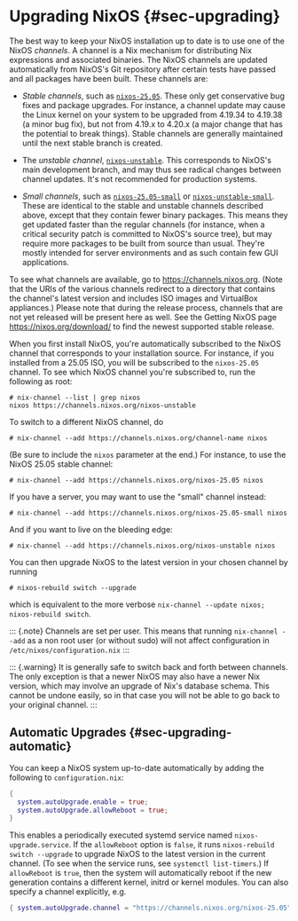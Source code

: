 # Upgrading NixOS {#sec-upgrading}

The best way to keep your NixOS installation up to date is to use one of
the NixOS *channels*. A channel is a Nix mechanism for distributing Nix
expressions and associated binaries. The NixOS channels are updated
automatically from NixOS's Git repository after certain tests have
passed and all packages have been built. These channels are:

-   *Stable channels*, such as [`nixos-25.05`](https://channels.nixos.org/nixos-25.05).
    These only get conservative bug fixes and package upgrades. For
    instance, a channel update may cause the Linux kernel on your system
    to be upgraded from 4.19.34 to 4.19.38 (a minor bug fix), but not
    from 4.19.x to 4.20.x (a major change that has the potential to break things).
    Stable channels are generally maintained until the next stable
    branch is created.

-   The *unstable channel*, [`nixos-unstable`](https://channels.nixos.org/nixos-unstable).
    This corresponds to NixOS's main development branch, and may thus see
    radical changes between channel updates. It's not recommended for
    production systems.

-   *Small channels*, such as [`nixos-25.05-small`](https://channels.nixos.org/nixos-25.05-small)
    or [`nixos-unstable-small`](https://channels.nixos.org/nixos-unstable-small).
    These are identical to the stable and unstable channels described above,
    except that they contain fewer binary packages. This means they get updated
    faster than the regular channels (for instance, when a critical security patch
    is committed to NixOS's source tree), but may require more packages to be
    built from source than usual. They're mostly intended for server environments
    and as such contain few GUI applications.

To see what channels are available, go to <https://channels.nixos.org>.
(Note that the URIs of the various channels redirect to a directory that
contains the channel's latest version and includes ISO images and
VirtualBox appliances.) Please note that during the release process,
channels that are not yet released will be present here as well. See the
Getting NixOS page <https://nixos.org/download/> to find the newest
supported stable release.

When you first install NixOS, you're automatically subscribed to the
NixOS channel that corresponds to your installation source. For
instance, if you installed from a 25.05 ISO, you will be subscribed to
the `nixos-25.05` channel. To see which NixOS channel you're subscribed
to, run the following as root:

```ShellSession
# nix-channel --list | grep nixos
nixos https://channels.nixos.org/nixos-unstable
```

To switch to a different NixOS channel, do

```ShellSession
# nix-channel --add https://channels.nixos.org/channel-name nixos
```

(Be sure to include the `nixos` parameter at the end.) For instance, to
use the NixOS 25.05 stable channel:

```ShellSession
# nix-channel --add https://channels.nixos.org/nixos-25.05 nixos
```

If you have a server, you may want to use the "small" channel instead:

```ShellSession
# nix-channel --add https://channels.nixos.org/nixos-25.05-small nixos
```

And if you want to live on the bleeding edge:

```ShellSession
# nix-channel --add https://channels.nixos.org/nixos-unstable nixos
```

You can then upgrade NixOS to the latest version in your chosen channel
by running

```ShellSession
# nixos-rebuild switch --upgrade
```

which is equivalent to the more verbose `nix-channel --update nixos; nixos-rebuild switch`.

::: {.note}
Channels are set per user. This means that running `nix-channel --add`
as a non root user (or without sudo) will not affect
configuration in `/etc/nixos/configuration.nix`
:::

::: {.warning}
It is generally safe to switch back and forth between channels. The only
exception is that a newer NixOS may also have a newer Nix version, which
may involve an upgrade of Nix's database schema. This cannot be undone
easily, so in that case you will not be able to go back to your original
channel.
:::

## Automatic Upgrades {#sec-upgrading-automatic}

You can keep a NixOS system up-to-date automatically by adding the
following to `configuration.nix`:

```nix
{
  system.autoUpgrade.enable = true;
  system.autoUpgrade.allowReboot = true;
}
```

This enables a periodically executed systemd service named
`nixos-upgrade.service`. If the `allowReboot` option is `false`, it runs
`nixos-rebuild switch --upgrade` to upgrade NixOS to the latest version
in the current channel. (To see when the service runs, see `systemctl list-timers`.)
If `allowReboot` is `true`, then the system will automatically reboot if
the new generation contains a different kernel, initrd or kernel
modules. You can also specify a channel explicitly, e.g.

```nix
{ system.autoUpgrade.channel = "https://channels.nixos.org/nixos-25.05"; }
```
